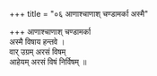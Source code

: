 +++
title = "०६ आणाश्चाणाश् चण्डामर्का अस्मै"

+++
आणाश्चाणाश् चण्डामर्का  
अस्मै विषाय हन्तवे ।  
वार् उग्रम् अरसं विषम्  
आहेयम् अरसं विषं निर्विषम् ॥